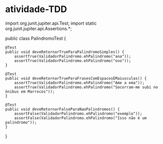 # atividade-TDD
import org.junit.jupiter.api.Test;
import static org.junit.jupiter.api.Assertions.*;

public class PalindromoTest {

    @Test
    public void deveRetornarTrueParaPalindromoSimples() {
        assertTrue(ValidadorPalindromo.ehPalindromo("ana"));
        assertTrue(ValidadorPalindromo.ehPalindromo("ovo"));
    }

    @Test
    public void deveRetornarTrueParaFrasesComEspacosEMaiusculas() {
        assertTrue(ValidadorPalindromo.ehPalindromo("Ame a ema"));
        assertTrue(ValidadorPalindromo.ehPalindromo("Socorram-me subi no ônibus em Marrocos"));
    }

    @Test
    public void deveRetornarFalseParaNaoPalindromos() {
        assertFalse(ValidadorPalindromo.ehPalindromo("exemplo"));
        assertFalse(ValidadorPalindromo.ehPalindromo("Isso não é um palíndromo"));
    }
}
